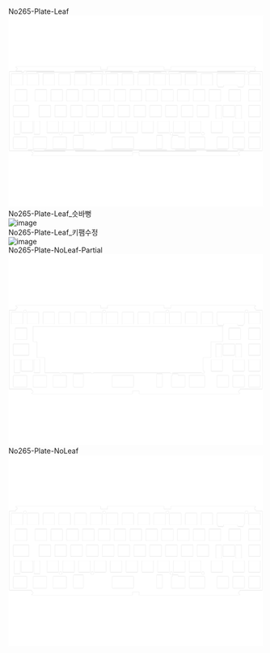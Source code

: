 <br/>No265-Plate-Leaf<br/>![image](./No265-Plate-Leaf.png)<br/>No265-Plate-Leaf_슷바뻥<br/>![image](./No265-Plate-Leaf_슷바뻥.png)<br/>No265-Plate-Leaf_키팸수정<br/>![image](./No265-Plate-Leaf_키팸수정.png)<br/>No265-Plate-NoLeaf-Partial<br/>![image](./No265-Plate-NoLeaf-Partial.png)<br/>No265-Plate-NoLeaf<br/>![image](./No265-Plate-NoLeaf.png)